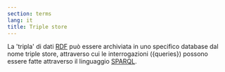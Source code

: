 ```yaml
---
section: terms
lang: it
title: Triple store
---
```


La 'tripla' di dati [RDF](../rdf/) può essere archiviata in uno specifico database dal nome triple store, attraverso cui le interrogazioni ({queries}) possono essere fatte attraverso il linguaggio [SPARQL](../sparql/).
